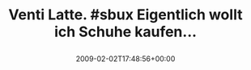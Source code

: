 ---
retweeted: false
source: <a href="http://twitter.com" rel="nofollow">Twitter Web Client</a>
entities:
  hashtags:
  - text: sbux
    indices:
    - '13'
    - '18'
  symbols: []
  user_mentions: []
  urls: []
display_text_range:
- '0'
- '56'
favorite_count: '0'
id_str: '1170440089'
truncated: false
retweet_count: '0'
id: '1170440089'
created_at: Mon Feb 02 17:48:56 +0000 2009
favorited: false
full_text: 'Venti Latte. #sbux Eigentlich wollt ich Schuhe kaufen...'
lang: de
tags:
- sbux
- pesos/twitter
date: '2009-02-02T17:48:56+00:00'
src: https://twitter.com/bascht/status/1170440089
original_url: https://twitter.com/bascht/status/1170440089
type: twitter_tweet
text: 'Venti Latte. #sbux Eigentlich wollt ich Schuhe kaufen...'
title: 'Venti Latte. #sbux Eigentlich wollt ich Schuhe kaufen...

  '

---